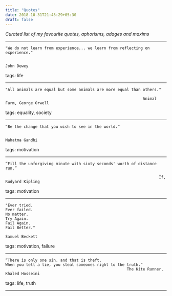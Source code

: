 ```yaml
---
title: "Quotes"
date: 2018-10-31T21:45:29+05:30
draft: false
---
```


*Curated list of my favourite quotes, aphorisms, adages and maxims*

-------------------------------
```
"We do not learn from experience... we learn from reflecting on experience."  

                                                                            John Dewey 
```
tags: life

-------------------------------
```
"All animals are equal but some animals are more equal than others."

                                                            Animal Farm, George Orwell
```
tags: equality, society

-------------------------------
```
“Be the change that you wish to see in the world.”

                                                                        Mahatma Gandhi
```
tags: motivation

-------------------------------
```
“Fill the unforgiving minute with sixty seconds' worth of distance run.”

                                                                   If, Rudyard Kipling
```
tags: motivation

-------------------------------
```
"Ever tried.  
Ever failed.  
No matter.  
Try Again.  
Fail Again.  
Fail Better."  
                                                                        Samuel Beckett
```
tags: motivation, failure

------------------------------
```
“There is only one sin. and that is theft.  
When you tell a lie, you steal someones right to the truth.”
                                                     The Kite Runner,  Khaled Hosseini
```
tags: life, truth

------------------------------